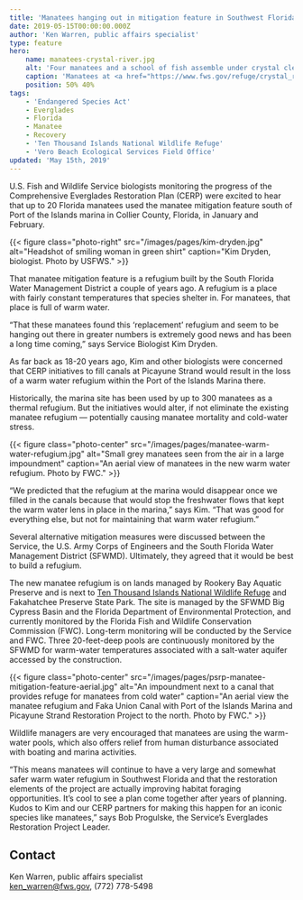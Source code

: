 ```yaml
---
title: 'Manatees hanging out in mitigation feature in Southwest Florida'
date: 2019-05-15T00:00:00.000Z
author: 'Ken Warren, public affairs specialist'
type: feature
hero:
    name: manatees-crystal-river.jpg
    alt: 'Four manatees and a school of fish assemble under crystal clear water.'
    caption: 'Manatees at <a href="https://www.fws.gov/refuge/crystal_river">Crystal River National Wildlife Refuge</a> in Florida. <a href="https://flic.kr/p/8M7kX8">Photo</a> by David Hinkel.'
    position: 50% 40%
tags:
    - 'Endangered Species Act'
    - Everglades
    - Florida
    - Manatee
    - Recovery
    - 'Ten Thousand Islands National Wildlife Refuge'
    - 'Vero Beach Ecological Services Field Office'
updated: 'May 15th, 2019'
---
```


U.S. Fish and Wildlife Service biologists monitoring the progress of the Comprehensive Everglades Restoration Plan (CERP) were excited to hear that up to 20 Florida manatees used the manatee mitigation feature south of Port of the Islands marina in Collier County, Florida, in January and February.

{{< figure class="photo-right" src="/images/pages/kim-dryden.jpg" alt="Headshot of smiling woman in green shirt" caption="Kim Dryden, biologist. Photo by USFWS." >}}

That manatee mitigation feature is a refugium built by the South Florida Water Management District a couple of years ago. A refugium is a place with fairly constant temperatures that species shelter in. For manatees, that place is full of warm water.

“That these manatees found this ‘replacement’ refugium and seem to be hanging out there in greater numbers is extremely good news and has been a long time coming,” says Service Biologist Kim Dryden.

As far back as 18-20 years ago, Kim and other biologists were concerned that CERP initiatives to fill canals at Picayune Strand would result in the loss of a warm water refugium within the Port of the Islands Marina there.

Historically, the marina site has been used by up to 300 manatees as a thermal refugium.  But the initiatives would alter, if not eliminate the existing manatee refugium &mdash; potentially causing manatee mortality and cold-water stress. 

{{< figure class="photo-center" src="/images/pages/manatee-warm-water-refugium.jpg" alt="Small grey manatees seen from the air in a large impoundment" caption="An aerial view of manatees in the new warm water refugium. Photo by FWC." >}}

“We predicted that the refugium at the marina would disappear once we filled in the canals because that would stop the freshwater flows that kept the warm water lens in place in the marina,” says Kim.  “That was good for everything else, but not for maintaining that warm water refugium.”

Several alternative mitigation measures were discussed between the Service, the U.S. Army Corps of Engineers and the South Florida Water Management District (SFWMD). Ultimately, they agreed that it would be best to build a refugium. 

The new manatee refugium is on lands managed by Rookery Bay Aquatic Preserve and is next to [Ten Thousand Islands National Wildlife Refuge](https://www.fws.gov/refuge/ten_thousand_islands/) and Fakahatchee Preserve State Park.  The site is managed by the SFWMD Big Cypress Basin and the Florida Department of Environmental Protection, and currently monitored by the Florida Fish and Wildlife Conservation Commission (FWC).  Long-term monitoring will be conducted by the Service and FWC. Three 20-feet-deep pools are continuously monitored by the SFWMD for warm-water temperatures associated with a salt-water aquifer accessed by the construction.

{{< figure class="photo-center" src="/images/pages/psrp-manatee-mitigation-feature-aerial.jpg" alt="An impoundment next to a canal that provides refuge for manatees from cold water" caption="An aerial view the manatee refugium and Faka Union Canal with Port of the Islands Marina and Picayune Strand Restoration Project to the north. Photo by FWC." >}}

Wildlife managers are very encouraged that manatees are using the warm-water pools, which also offers relief from human disturbance associated with boating and marina activities.

“This means manatees will continue to have a very large and somewhat safer warm water refugium in Southwest Florida and that the restoration elements of the project are actually improving habitat foraging opportunities. It’s cool to see a plan come together after years of planning. Kudos to Kim and our CERP partners for making this happen for an iconic species like manatees,” says Bob Progulske, the Service’s Everglades Restoration Project Leader.

## Contact

Ken Warren, public affairs specialist  
[ken_warren@fws.gov](mailto:ken_warren@fws.gov), (772) 778-5498